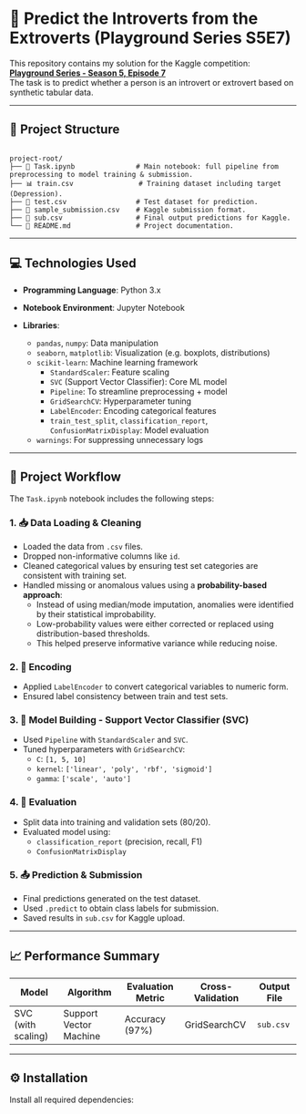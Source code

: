 # 🧠 Predict the Introverts from the Extroverts (Playground Series S5E7)

This repository contains my solution for the Kaggle competition:  
**[Playground Series - Season 5, Episode 7](https://www.kaggle.com/competitions/playground-series-s5e7/overview)**  
The task is to predict whether a person is an introvert or extrovert based on synthetic tabular data.

---


## 📁 Project Structure

```

project-root/
├── 📄 Task.ipynb               # Main notebook: full pipeline from preprocessing to model training & submission.
├── 📊 train.csv                # Training dataset including target (Depression).
├── 🧪 test.csv                 # Test dataset for prediction.
├── 📝 sample_submission.csv    # Kaggle submission format.
├── 🚀 sub.csv                  # Final output predictions for Kaggle.
└── 📜 README.md                # Project documentation.

```

---

## 💻 Technologies Used

- **Programming Language**: Python 3.x
- **Notebook Environment**: Jupyter Notebook


- **Libraries**:
  - `pandas`, `numpy`: Data manipulation
  - `seaborn`, `matplotlib`: Visualization (e.g. boxplots, distributions)
  - `scikit-learn`: Machine learning framework
    - `StandardScaler`: Feature scaling
    - `SVC` (Support Vector Classifier): Core ML model
    - `Pipeline`: To streamline preprocessing + model
    - `GridSearchCV`: Hyperparameter tuning
    - `LabelEncoder`: Encoding categorical features
    - `train_test_split`, `classification_report`, `ConfusionMatrixDisplay`: Model evaluation
  - `warnings`: For suppressing unnecessary logs


---


## 🔁 Project Workflow

The `Task.ipynb` notebook includes the following steps:

### 1. 📥 Data Loading & Cleaning
- Loaded the data from `.csv` files.
- Dropped non-informative columns like `id`.
- Cleaned categorical values by ensuring test set categories are consistent with training set.
- Handled missing or anomalous values using a **probability-based approach**:
  - Instead of using median/mode imputation, anomalies were identified by their statistical improbability.
  - Low-probability values were either corrected or replaced using distribution-based thresholds.
  - This helped preserve informative variance while reducing noise.
 

### 2. 🔡 Encoding
- Applied `LabelEncoder` to convert categorical variables to numeric form.
- Ensured label consistency between train and test sets.


### 3. 🤖 Model Building - Support Vector Classifier (SVC)
- Used `Pipeline` with `StandardScaler` and `SVC`.
- Tuned hyperparameters with `GridSearchCV`:
  - `C`: `[1, 5, 10]`
  - `kernel`: `['linear', 'poly', 'rbf', 'sigmoid']`
  - `gamma`: `['scale', 'auto']`


### 4. 🧪 Evaluation
- Split data into training and validation sets (80/20).
- Evaluated model using:
  - `classification_report` (precision, recall, F1)
  - `ConfusionMatrixDisplay`

### 5. 📤 Prediction & Submission
- Final predictions generated on the test dataset.
- Used `.predict` to obtain class labels for submission.
- Saved results in `sub.csv` for Kaggle upload.



---

## 📈 Performance Summary

| Model              | Algorithm             | Evaluation Metric     | Cross-Validation     | Output File   |
|--------------------|-----------------------|-----------------------|----------------------|---------------|
| SVC (with scaling) | Support Vector Machine | Accuracy (97%)       |  GridSearchCV        | `sub.csv`     |


---

## ⚙️ Installation

Install all required dependencies:
